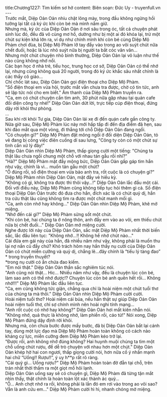 title:Chương1227: Tìm kiếm sơ hở
content:
Biên soạn: Đức Uy - truyenfull.vn<br>---<br>Trước mắt, Diệp Oản Oản nhíu chặt lông mày, trong đầu không ngừng hồi tưởng lại tất cả ký ức khi còn bé mà mình nắm giữ.<br>Nhưng mà, ký ức của Diệp Oản Oản ở nơi sâu trong óc, tất cả chuyện phát sinh lúc đó, đều đã vô cùng mơ hồ, dường như bị một ai đó khóa lại, trừ một chút sự kiện khá lớn ra, ví dụ như chính mình khi còn bé cùng Diệp Mộ Phàm chơi đùa, bị Diệp Mộ Phàm lỡ tay đẩy vào trong ao vôi suýt chút nữa chết đuối, hoặc là lúc nhỏ suýt nữa bị người ta bắt cóc vân vân…<br>Nhưng một chút chuyện nhỏ bình thường, Diệp Oản Oản lại vô luận như thế nào cũng không nhớ nổi.<br>Các bạn học ở nhà trẻ, tiểu học, trung học cơ sở, Diệp Oản Oản có thể nhớ lại, nhưng cũng không quá 20 người, trong đó ký ức khắc sâu nhất chính là các thầy cô giáo…<br>Chỉ chốc lát sau, Diệp Oản Oản gọi điện thoại cho Diệp Mộ Phàm.<br>"Số điện thoại em vừa hỏi, trước mắt vẫn chưa tra được, chờ có tin tức, anh sẽ lập tức nói cho em biết." Âm thanh của Diệp Mộ Phàm truyền ra.<br>"Ca, em có chút chuyện cần tìm anh, 30 phút nữa gặp nhau tại quán cafe đối diện công ty nhé!" Diệp Oản Oản dứt lời, trực tiếp cúp điện thoại, đứng dậy rời khỏi thư phòng.<br>...<br>Sau khi rời khỏi Tư gia, Diệp Oản Oản lái xe đi đến quán cafe gần công ty.<br>Nửa giờ sau, Diệp Mộ Phàm lúc này mới hấp tấp đi đến địa điểm đã hẹn, sau khi đảo mắt qua một vòng, đi thẳng tới chỗ Diệp Oản Oản đang ngồi.<br>"Có chuyện gì?" Diệp Mộ Phàm đặt mông ngồi ở đối diện Diệp Oản Oản, tỏ vẻ đang bị công việc điên cuồng dí sau lưng, "Công ty còn có một chút sự tình cần xử lý đây!"<br>Diệp Oản Oản nhìn Diệp Mộ Phàm, thấp giọng cười một tiếng: "Chúng ta thật lâu chưa ngồi chung một chỗ với nhau tán gẫu rồi nhỉ?"<br>"Hả?" Diệp Mộ Phàm mặt đầy mộng bức, Diệp Oản Oản gấp gáp tìm hắn như vậy, chính là vì... muốn tán gẫu một chút?<br>"Ồ đúng rồi, số điện thoại em vừa bảo anh tra, rốt cuộc là có chuyện gì?" Diệp Mộ Phàm nhìn Diệp Oản Oản, mặt đầy vẻ hiếu kỳ.<br>"Không có gì, không tra được thì thôi vậy…!" Diệp Oản Oản lắc đầu một cái.<br>Đối với điều này, Diệp Mộ Phàm cũng không tiếp tục hỏi thêm gì cả. Số điện thoại Diệp Oản Oản trước đó đưa cho hắn, đích xác là có chút quỷ dị, hắn tra cứu thật lâu cũng không tìm ra được một chút manh mối gì.<br>"Ca, anh còn nhớ hay không..." Diệp Oản Oản nhìn Diệp Mộ Phàm, khẽ mở miệng.<br>"Nhớ đến cái gì?" Diệp Mộ Phàm sửng sốt một chút.<br>"Khi còn bé, hai chúng ta ở nông thôn, anh đẩy em vào ao vôi, em thiếu chút nữa bị chết đuối..." Diệp Oản Oản mở miệng cười.<br>Nghe được lời này của Diệp Oản Oản, sắc mặt Diệp Mộ Phàm nhất thời biến sắc, lắc đầu liên tục: "Không nhớ...!! Không hề nhớ chút nào…"<br>Cái đứa em gái này của hắn, đã nhiều năm như vậy, không phải là muốn thu lại nợ nần cũ đấy chứ? Khó trách hôm nay hắn thấy nụ cười của Diệp Oản Oản có chút miễn cưỡng và quỷ dị, chẳng lẽ...đây chính là “tiếu lý tàng đao” * trong truyền thuyết?<br>*trong nụ cười có ẩn chứa đao kiếm.<br>"Em nói thật." Diệp Oản Oản thần sắc nghiêm túc nói.<br>"Anh cũng nói thật... Hic... Nhiều năm như vậy, đều là chuyện lúc còn bé, làm sao anh có thể nhớ được!? Chuyện lúc còn bé anh quên hết rồi... Không nhớ!!!" Diệp Mộ Phàm lắc đầu liên tục.<br>"Ca, em cũng không tức giận, chẳng qua chỉ là hoài niệm một chút tuổi thơ của chúng ta mà thôi." Diệp Oản Oản nhìn Diệp Mộ Phàm cười cười.<br>Hoài niệm tuổi thơ? Hoài niệm cái búa, nếu hắn thật sự giúp Diệp Oản Oản hoài niệm tuổi thơ, chỉ sợ chính mình nên hoài nghi tính mạng...<br>"Anh rốt cuộc có nhớ hay không?" Diệp Oản Oản hơi mất kiên nhẫn nói.<br>"Không nhớ, quả thực là không nhớ, làm phiền rồi, cáo từ!" Nói xong, Diệp Mộ Phàm đứng dậy định rời khỏi.<br>Nhưng mà, còn chưa bước được mấy bước, đã bị Diệp Oản Oản bắt lại cánh tay, dùng một lực đạo mà Diệp Mộ Phàm hoàn toàn không có cách nào kháng cự lực, miễn cưỡng đem Diệp Mộ Phàm kéo trở lại.<br>"Được rồi, anh không nhớ đúng không? Hai huynh muội chúng ta tìm một chỗ uống chút rượu, để dễ trò chuyện với nhau hơn một chút." Diệp Oản Oản khép hờ hai con ngươi, thấp giọng cười nói, hơn nữa cố ý nhấn mạnh hai chữ “Uống!! Rượu!!”, ý uy h**p rất rõ ràng.<br>"Cái quỷ gì... Uống rượu?" Diệp Mộ Phàm hoàn toàn đờ đẫn tại chỗ, trên trán nhất thời thấm ra một giọt mồ hôi lạnh.<br>Diệp Oản Oản uống say sẽ có chuyện gì, Diệp Mộ Phàm đã từng tận mắt nhìn thấy, thật chính là hoàn toàn lột xác thành ác quỷ…<br>"Ồ... Anh chợt nhớ ra rồi, không phải là lần đó em rơi vào trong ao vôi sao? Vẫn là anh cứu em..." Diệp Mộ Phàm cười hì hì, nhanh chóng mở miệng.